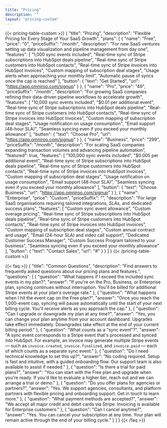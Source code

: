 ```yaml
---
title: "Pricing"
description: ""
layout: "pricing-custom"
---
```


{{< pricing-table-custom >}}
{
    "title": "Pricing",
    "description": "Flexible Pricing for Every Stage of Your SaaS Growth",
    "plans": [
        {
            "name": "Free",
            "price": "0",
            "priceSuffix": "/month",
            "description": "For new SaaS ventures setting up data visualization and pipeline management from day one",
            "features": [
                "1,000 sync events included",
                "Real-time sync of Stripe subscriptions into HubSpot deals pipeline",
                "Real-time sync of Stripe customers into HubSpot contacts",
                "Real-time sync of Stripe invoices into HubSpot invoices",
                "Custom mapping of subscription deal stages",
                "Usage alerts when approaching your monthly limit",
                "Automatic pause of syncs once the cap is reached"
            ],
            "button": {
                "text": "Get Started",
                "url": "https://app.omniroo.com/signup"
            }
        },
        {
            "name": "Pro",
            "price": "49",
            "priceSuffix": "/month",
            "description": "For growing SaaS companies refining their data-driven pipeline workflows to accelerate growth",
            "features": [
                "10,000 sync events included",
                "$0.01 per additional event",
                "Real-time sync of Stripe subscriptions into HubSpot deals pipeline",
                "Real-time sync of Stripe customers into HubSpot contacts",
                "Real-time sync of Stripe invoices into HubSpot invoices",
                "Custom mapping of subscription deal stages",
                "Usage notification on usage consumption",
                "Email support (48-hour SLA)",
                "Seamless syncing even if you exceed your monthly allowance"
            ],
            "button": {
                "text": "Choose Pro",
                "url": "https://app.omniroo.com/signup"
            }
        },
        {
            "name": "Business",
            "price": "299",
            "priceSuffix": "/month",
            "description": "For scaling SaaS companies expanding transaction volumes and advancing pipeline automation",
            "featured": true,
            "features": [
                "100,000 sync events included",
                "$0.005 per additional event",
                "Real-time sync of Stripe subscriptions into HubSpot deals pipeline",
                "Real-time sync of Stripe customers into HubSpot contacts",
                "Real-time sync of Stripe invoices into HubSpot invoices",
                "Custom mapping of subscription deal stages",
                "Usage notification on usage consumption",
                "Email support (48-hour SLA)",
                "Seamless syncing even if you exceed your monthly allowance"
            ],
            "button": {
                "text": "Choose Business",
                "url": "https://app.omniroo.com/signup"
            }
        },
        {
            "name": "Enterprise",
            "price": "Custom",
            "priceSuffix": "",
            "description": "For large SaaS organisations requiring tailored integrations, SLAs, and dedicated success plans",
            "features": [
                "Custom sync event allowance",
                "Custom overage pricing",
                "Real-time sync of Stripe subscriptions into HubSpot deals pipeline",
                "Real-time sync of Stripe customers into HubSpot contacts",
                "Real-time sync of Stripe invoices into HubSpot invoices",
                "Custom mapping of subscription deal stages",
                "Custom annual contract and usage",
                "Email (24-hour SLA) and video call support",
                "Dedicated Customer Success Manager",
                "Custom Success Program tailored to your business",
                "Seamless syncing even if you exceed your monthly allowance"
            ],
            "button": {
                "text": "Contact Sales",
                "url": "#"
            }
        }
    ]
}
{{< /pricing-table-custom >}}

{{< faq >}}
{
    "title": "Common Questions",
    "description": "Find answers to frequently asked questions about our pricing plans and features.",
    "questions": [
        {
            "question": "What happens if I exceed the included sync events in my plan?",
            "answer": "If you're on the Pro, Business, or Enterprise plan, syncing continues without interruption. You'll be billed for additional Stripe events at your plan's overage rate."
        },
        {
            "question": "What happens when I hit the event cap on the Free plan?",
            "answer": "Once you reach the 1,000-event cap, syncing will pause automatically until the start of your next billing cycle. You'll receive alerts as you approach the cap."
        },
        {
            "question": "Can I upgrade or downgrade my plan at any time?",
            "answer": "Yes, you can change your plan anytime from your account dashboard. Upgrades take effect immediately. Downgrades take effect at the end of your current billing period."
        },
        {
            "question": "What counts as a \"sync event\"?",
            "answer": "A sync event corresponds to a Stripe event that's processed and synced into HubSpot. For example, an invoice may generate multiple Stripe events — such as `invoice.created`, `invoice.finalized`, and `invoice.paid` — each of which counts as a separate sync event."
        },
        {
            "question": "Do I need technical knowledge to set this up?",
            "answer": "No coding required. Setup is fast and intuitive, with a guided onboarding flow. Our support team is also available to assist if needed."
        },
        {
            "question": "Is there a trial for paid plans?",
            "answer": "You can start with the Free plan and upgrade when you're ready. If you'd like to evaluate a higher tier, reach out and we can arrange a trial or demo."
        },
        {
            "question": "Do you offer plans for agencies or partners?",
            "answer": "Yes. We support agencies, consultants, and platform partners with flexible pricing and onboarding support. Get in touch to learn more."
        },
        {
            "question": "What payment methods are accepted?",
            "answer": "We accept all major credit and debit cards via Stripe. Invoicing is available for Enterprise customers."
        },
        {
            "question": "Can I cancel anytime?",
            "answer": "Yes. You can cancel your subscription at any time. Your plan will remain active through the end of your billing cycle."
        }
    ]
}
{{< /faq >}}
